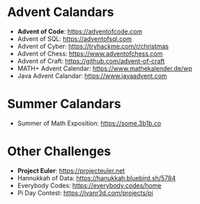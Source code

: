 # Advent Calandars
- **Advent of Code**: https://adventofcode.com
- Advent of SQL: https://adventofsql.com
- Advent of Cyber: https://tryhackme.com/r/christmas
- Advent of Chess: https://www.adventofchess.com
- Advent of Craft: https://github.com/advent-of-craft
- MATH+ Advent Calendar: https://www.mathekalender.de/wp
- Java Advent Calandar: https://www.javaadvent.com

# Summer Calandars
- Summer of Math Exposition: https://some.3b1b.co

# Other Challenges
- **Project Euler**: https://projecteuler.net
- Hannukkah of Data: https://hanukkah.bluebird.sh/5784
- Everybody Codes: https://everybody.codes/home
- Pi Day Contest: https://ivanr3d.com/projects/pi
